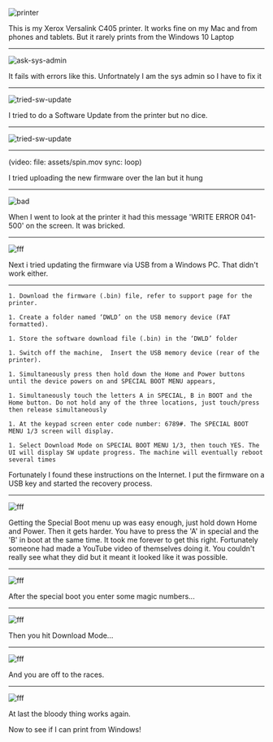 ![printer](assets/printer.jpg)

This is my Xerox Versalink C405 printer.
It works fine on my Mac and from phones and tablets.
But it rarely prints from the Windows 10 Laptop
 
---
![ask-sys-admin](assets/ask-sys-admin.jpg)

It fails with errors like this. Unfortnately I am the sys admin so I have to fix it

---
![tried-sw-update](assets/tried-sw-update.jpg)

I tried to do a Software Update from the printer but no dice.

---
![tried-sw-update](assets/tried-sw-update.jpg)

---
(video:
  file: assets/spin.mov
  sync: loop)

I tried uploading the new firmware over the lan but it hung

---
![bad](assets/write-error.jpg)

When I went to look at the printer it had this message 'WRITE ERROR 041-500' on the screen.
It was bricked.

---
![fff](assets/fff.jpg)

Next i tried updating the firmware via USB from a Windows PC.
That didn't work either.

---
```
1. Download the firmware (.bin) file, refer to support page for the printer.

1. Create a folder named ‘DWLD’ on the USB memory device (FAT formatted).

1. Store the software download file (.bin) in the ‘DWLD’ folder

1. Switch off the machine,  Insert the USB memory device (rear of the printer).

1. Simultaneously press then hold down the Home and Power buttons until the device powers on and SPECIAL BOOT MENU appears,

1. Simultaneously touch the letters A in SPECIAL, B in BOOT and the Home button. Do not hold any of the three locations, just touch/press then release simultaneously

1. At the keypad screen enter code number: 6789#. The SPECIAL BOOT MENU 1/3 screen will display.

1. Select Download Mode on SPECIAL BOOT MENU 1/3, then touch YES. The UI will display SW update progress. The machine will eventually reboot several times
```

Fortunately I found these instructions on the Internet. I put the firmware on a USB key and started the recovery process.

---
![fff](assets/special-boot.jpg)

Getting the Special Boot menu up was easy enough, just hold down Home and Power.
Then it gets harder. You have to press the 'A' in special and the 'B' in boot at the same time.
It took me forever to get this right. Fortunately someone had made a YouTube video of themselves doing it. You couldn't really see what they did but it meant it looked like it was possible.

---
![fff](assets/special-boot.jpg)

After the special boot you enter some magic numbers...

---
![fff](assets/download.jpg)

Then you hit Download Mode...

---
![fff](assets/off.jpg)

And you are off to the races.

---
![fff](assets/tada.jpg)

At last the bloody thing works again.

Now to see if I can print from Windows!